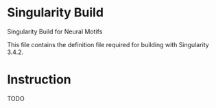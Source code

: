 # Singularity Build
Singularity Build for Neural Motifs

This file contains the definition file required for building with Singularity 3.4.2.

# Instruction

TODO

